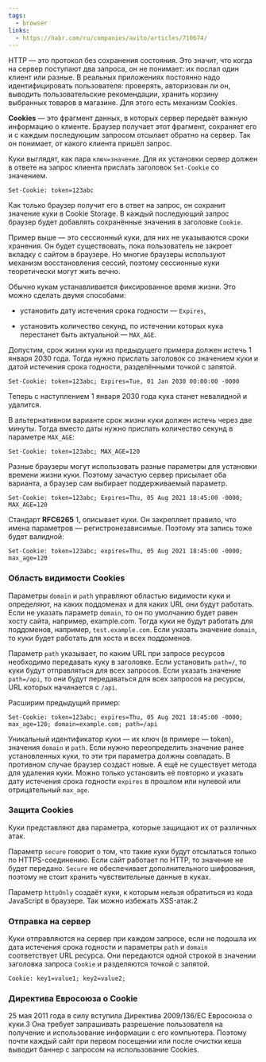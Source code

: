 ```yaml
---
tags:
  - browser
links:
  - https://habr.com/ru/companies/avito/articles/710674/
---
```



HTTP — это протокол без сохранения состояния. Это значит, что когда на сервер поступают два запроса, он не понимает: их послал один клиент или разные. В реальных приложениях постоянно надо идентифицировать пользователя: проверять, авторизован ли он, выводить пользовательские рекомендации, хранить корзину выбранных товаров в магазине. Для этого есть механизм Cookies.

**Cookies** — это фрагмент данных, в которых сервер передаёт важную информацию о клиенте. Браузер получает этот фрагмент, сохраняет его и с каждым последующим запросом отсылает обратно на сервер. Так он понимает, от какого клиента пришёл запрос.

Куки выглядят, как пара `ключ=значение`. Для их установки сервер должен в ответе на запрос клиента прислать заголовок `Set-Cookie` со значением.

```
Set-Cookie: token=123abc
```

Как только браузер получит его в ответ на запрос, он сохранит значение куки в Cookie Storage. В каждый последующий запрос браузер будет добавлять сохранённые значения в заголовке `Cookie`.

Пример выше — это сессионный куки, для них не указываются сроки хранения. Он будет существовать, пока пользователь не закроет вкладку с сайтом в браузере. Но многие браузеры используют механизм восстановления сессий, поэтому сессионные куки теоретически могут жить вечно.

Обычно кукам устанавливается фиксированное время жизни. Это можно сделать двумя способами: 

- установить дату истечения срока годности — `Expires`, 
    
- установить количество секунд, по истечении которых кука перестанет быть актуальной — `MAX_AGE`.
    

Допустим, срок жизни куки из предыдущего примера должен истечь 1 января 2030 года. Тогда нужно прислать заголовок со значением куки и датой истечения срока годности, разделёнными точкой с запятой.

```
Set-Cookie: token=123abc; Expires=Tue, 01 Jan 2030 00:00:00 -0000
```

Теперь с наступлением 1 января 2030 года кука станет невалидной и удалится.

В альтернативном варианте срок жизни куки должен истечь через две минуты. Тогда вместо даты нужно прислать количество секунд в параметре `MAX_AGE`:

```
Set-Cookie: token=123abc; MAX_AGE=120
```

Разные браузеры могут использовать разные параметры для установки времени жизни куки. Поэтому зачастую сервер присылает оба варианта, а браузер сам выбирает поддерживаемый параметр.

```
Set-Cookie: token=123abc; Expires=Thu, 05 Aug 2021 18:45:00 -0000; MAX_AGE=120
```

Стандарт **RFC6265** 1, описывает куки. Он закрепляет правило, что имена параметров — регистронезависимые. Поэтому эта запись тоже будет валидной:

```
Set-Cookie: token=123abc; expires=Thu, 05 Aug 2021 18:45:00 -0000; max_age=120
```

### Область видимости Cookies

Параметры `domain` и `path` управляют областью видимости куки и определяют, на каких поддоменах и для каких URL они будут работать. Если не указать параметр `domain`, то он по умолчанию будет равен хосту сайта, например, example.com. Тогда куки не будут работать для поддоменов, например, `test.example.com`. Если указать значение `domain`, то куки будет работать для хоста и всех поддоменов.

Параметр `path` указывает, по каким URL при запросе ресурсов необходимо передавать куку в заголовке. Если установить `path=/`, то куки будут отправляться для всех запросов. Если указать значение `path=/api`, то они будут передаваться для всех запросов на ресурсы, URL которых начинается с `/api`. 

Расширим предыдущий пример:

```
Set-Cookie: token=123abc; expires=Thu, 05 Aug 2021 18:45:00 -0000; max_age=120; domain=example.com; path=/api
```

Уникальный идентификатор куки — их ключ (в примере — token), значения `domain` и `path`. Если нужно переопределить значение ранее установленных куки, то эти три параметра должны совпадать. В противном случае браузер создаст новые. А ещё не существует метода для удаления куки. Можно только установить её повторно и указать дату истечения срока годности `expires` в прошлом или нулевой или отрицательный `max_age`.

### Защита Cookies

Куки представляют два параметра, которые защищают их от различных атак.

Параметр `secure` говорит о том, что такие куки будут отсылаться только по HTTPS-соединению. Если сайт работает по HTTP, то значение не будет передано. `Secure` не обеспечивает дополнительного шифрования, поэтому не стоит хранить чувствительные данные в куках.

Параметр `httpOnly` создаёт куки, к которым нельзя обратиться из кода JavaScript в браузере. Так можно избежать XSS-атак.2

### Отправка на сервер

Куки отправляются на сервер при каждом запросе, если не подошла их дата истечения срока годности и параметры `path` и `domain` соответствует URL ресурса. Они передаются одной строкой в значении заголовка запроса `Cookie` и разделяются точкой с запятой.

```
Cookie: key1=value1; key2=value2;
```

### Директива Евросоюза о Cookie

25 мая 2011 года в силу вступила Директива 2009/136/EC Евросоюза о куки.3 Она требует запрашивать разрешение пользователя на получение и использование информации с его компьютера. Поэтому почти каждый сайт при первом посещении или после очистки кеша выводит баннер с запросом на использование Cookies.
